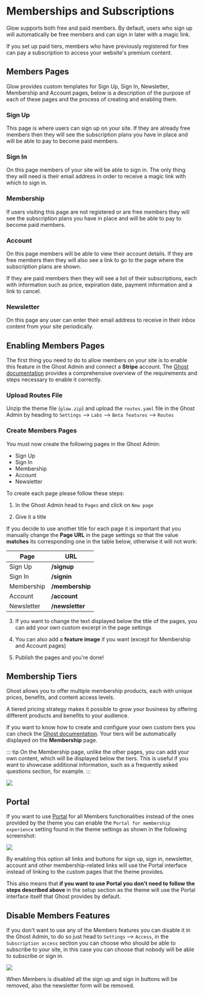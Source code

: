 # Memberships and Subscriptions

Glow supports both free and paid members. By default, users who sign up will automatically be free members and can sign in later with a magic link.

If you set up paid tiers, members who have previously registered for free can pay a subscription to access your website's premium content.

## Members Pages

Glow provides custom templates for Sign Up, Sign In, Newsletter, Membership and Account pages, below is a description of the purpose of each of these pages and the process of creating and enabling them.

### Sign Up

This page is where users can sign up on your site. If they are already free members then they will see the subscription plans you have in place and will be able to pay to become paid members.

### Sign In

On this page members of your site will be able to sign in. The only thing they will need is their email address in order to receive a magic link with which to sign in.

### Membership

If users visiting this page are not registered or are free members they will see the subscription plans you have in place and will be able to pay to become paid members.

### Account

On this page members will be able to view their account details. If they are free members then they will also see a link to go to the page where the subscription plans are shown.

If they are paid members then they will see a list of their subscriptions, each with information such as price, expiration date, payment information and a link to cancel.

### Newsletter

On this page any user can enter their email address to receive in their inbox content from your site periodically.

## Enabling Members Pages

The first thing you need to do to allow members on your site is to enable this feature in the Ghost Admin and connect a **Stripe** account. The [Ghost documentation](https://ghost.org/docs/members/requirements/) provides a comprehensive overview of the requirements and steps necessary to enable it correctly.

### Upload Routes File

Unzip the theme file (`glow.zip`) and upload the `routes.yaml` file in the Ghost Admin by heading to `Settings` --> `Labs` --> `Beta features` --> `Routes`

### Create Members Pages

You must now create the following pages in the Ghost Admin:

* Sign Up
* Sign In
* Membership
* Account
* Newsletter

To create each page please follow these steps:

1. In the Ghost Admin head to `Pages` and click on `New page`

2. Give it a title 

If you decide to use another title for each page it is important that you manually change the **Page URL** in the page settings so that the value **matches** its corresponding one in the table below, otherwise it will not work:

|    Page    |      URL      |
| -------- | ------------ |
|  Sign Up   |   **/signup**   |
|  Sign In   |   **/signin**   |
| Membership | **/membership** |
|  Account   |  **/account**   |
| Newsletter | **/newsletter** |

3. If you want to change the text displayed below the title of the pages, you can add your own custom excerpt in the page settings

4. You can also add a **feature image** if you want (except for Membership and Account pages)

5. Publish the pages and you're done!

## Membership Tiers

Ghost allows you to offer multiple membership products, each with unique prices, benefits, and content access levels.

A tiered pricing strategy makes it possible to grow your business by offering different products and benefits to your audience.

If you want to know how to create and configure your own custom tiers you can check the [Ghost documentation](https://ghost.org/help/tiers/). Your tiers will be automatically displayed on the **Membership** page.

::: tip
On the Membership page, unlike the other pages, you can add your own content, which will be displayed below the tiers. This is useful if you want to showcase additional information, such as a frequently asked questions section, for example.
:::

![](https://res.cloudinary.com/edev/image/upload/v1705191860/glow/CleanShot_2024-01-14_at_01.22.37.jpg)

## Portal

If you want to use [Portal](https://ghost.org/help/setting-up-portal/) for all Members functionalities instead of the ones provided by the theme you can enable the `Portal for membership experience` setting found in the theme settings as shown in the following screenshot:

![](https://res.cloudinary.com/edev/image/upload/v1705190843/glow/CleanShot_2024-01-14_at_01.05.20.jpg)

By enabling this option all links and buttons for sign up, sign in, newsletter, account and other membership-related links will use the Portal interface instead of linking to the custom pages that the theme provides.

This also means that **if you want to use Portal you don't need to follow the steps described above** in the setup section as the theme will use the Portal interface itself that Ghost provides by default.

## Disable Members Features

If you don't want to use any of the Members features you can disable it in the Ghost Admin, to do so just head to `Settings` --> `Access`, in the `Subscription access` section you can choose who should be able to subscribe to your site, in this case you can choose that nobody will be able to subscribe or sign in.

![](https://res.cloudinary.com/edev/image/upload/v1705190409/ghost/CleanShot_2024-01-14_at_00.58.54.png)

When Members is disabled all the sign up and sign in buttons will be removed, also the newsletter form will be removed.
